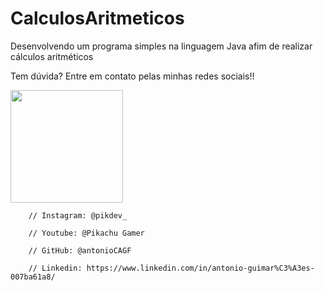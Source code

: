 # CalculosAritmeticos
Desenvolvendo um programa simples na linguagem Java afim de realizar cálculos aritméticos

Tem dúvida? Entre em contato pelas minhas redes sociais!!

<img height="180em" src="https://www.google.com/url?sa=i&url=https%3A%2F%2Fwww.techtudo.com.br%2Fnoticias%2F2014%2F11%2Fjava-entenda-para-que-serve-o-software-e-os-problemas-da-sua-ausencia.ghtml&psig=AOvVaw0uqIMOTI0zaioJiB_QUDMC&ust=1653621104018000&source=images&cd=vfe&ved=0CAwQjRxqFwoTCPCv2OaY_PcCFQAAAAAdAAAAABAO"/>

		// Instagram: @pikdev_

		// Youtube: @Pikachu Gamer
		
		// GitHub: @antonioCAGF
		
		// Linkedin: https://www.linkedin.com/in/antonio-guimar%C3%A3es-007ba61a8/
